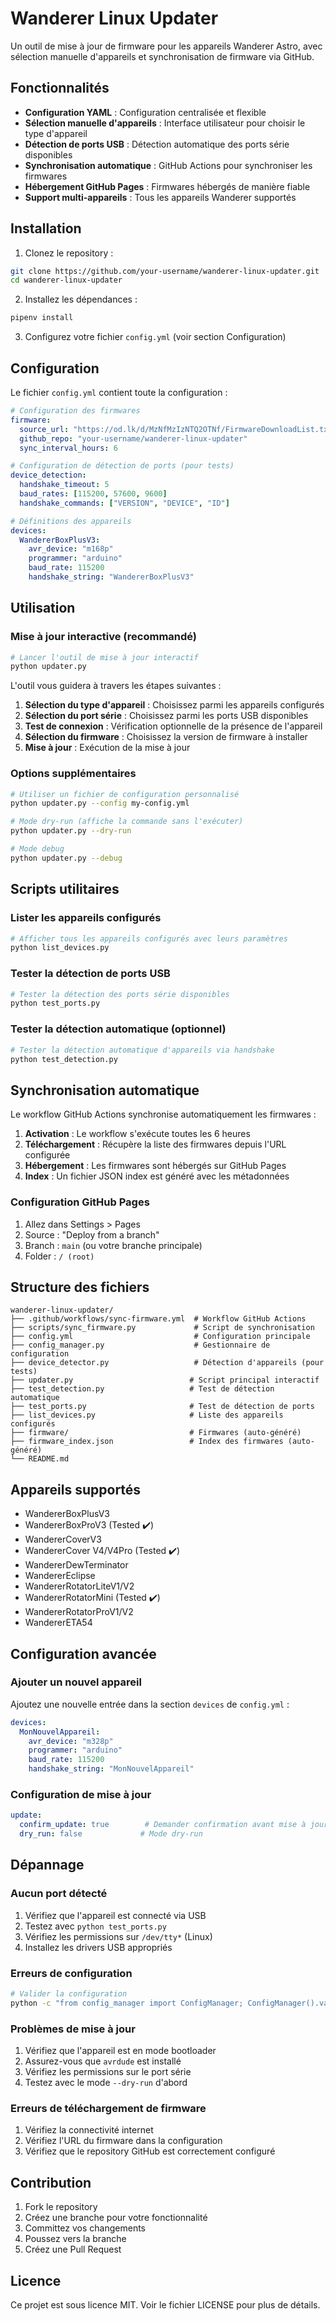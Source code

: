 # Wanderer Linux Updater

Un outil de mise à jour de firmware pour les appareils Wanderer Astro, avec sélection manuelle d'appareils et synchronisation de firmware via GitHub.

## Fonctionnalités

- **Configuration YAML** : Configuration centralisée et flexible
- **Sélection manuelle d'appareils** : Interface utilisateur pour choisir le type d'appareil
- **Détection de ports USB** : Détection automatique des ports série disponibles
- **Synchronisation automatique** : GitHub Actions pour synchroniser les firmwares
- **Hébergement GitHub Pages** : Firmwares hébergés de manière fiable
- **Support multi-appareils** : Tous les appareils Wanderer supportés

## Installation

1. Clonez le repository :
```bash
git clone https://github.com/your-username/wanderer-linux-updater.git
cd wanderer-linux-updater
```

2. Installez les dépendances :
```bash
pipenv install
```

3. Configurez votre fichier `config.yml` (voir section Configuration)

## Configuration

Le fichier `config.yml` contient toute la configuration :

```yaml
# Configuration des firmwares
firmware:
  source_url: "https://od.lk/d/MzNfMzIzNTQ2OTNf/FirmwareDownloadList.txt"
  github_repo: "your-username/wanderer-linux-updater"
  sync_interval_hours: 6

# Configuration de détection de ports (pour tests)
device_detection:
  handshake_timeout: 5
  baud_rates: [115200, 57600, 9600]
  handshake_commands: ["VERSION", "DEVICE", "ID"]

# Définitions des appareils
devices:
  WandererBoxPlusV3:
    avr_device: "m168p"
    programmer: "arduino"
    baud_rate: 115200
    handshake_string: "WandererBoxPlusV3"
```

## Utilisation

### Mise à jour interactive (recommandé)

```bash
# Lancer l'outil de mise à jour interactif
python updater.py
```

L'outil vous guidera à travers les étapes suivantes :
1. **Sélection du type d'appareil** : Choisissez parmi les appareils configurés
2. **Sélection du port série** : Choisissez parmi les ports USB disponibles
3. **Test de connexion** : Vérification optionnelle de la présence de l'appareil
4. **Sélection du firmware** : Choisissez la version de firmware à installer
5. **Mise à jour** : Exécution de la mise à jour

### Options supplémentaires

```bash
# Utiliser un fichier de configuration personnalisé
python updater.py --config my-config.yml

# Mode dry-run (affiche la commande sans l'exécuter)
python updater.py --dry-run

# Mode debug
python updater.py --debug
```

## Scripts utilitaires

### Lister les appareils configurés

```bash
# Afficher tous les appareils configurés avec leurs paramètres
python list_devices.py
```

### Tester la détection de ports USB

```bash
# Tester la détection des ports série disponibles
python test_ports.py
```

### Tester la détection automatique (optionnel)

```bash
# Tester la détection automatique d'appareils via handshake
python test_detection.py
```

## Synchronisation automatique

Le workflow GitHub Actions synchronise automatiquement les firmwares :

1. **Activation** : Le workflow s'exécute toutes les 6 heures
2. **Téléchargement** : Récupère la liste des firmwares depuis l'URL configurée
3. **Hébergement** : Les firmwares sont hébergés sur GitHub Pages
4. **Index** : Un fichier JSON index est généré avec les métadonnées

### Configuration GitHub Pages

1. Allez dans Settings > Pages
2. Source : "Deploy from a branch"
3. Branch : `main` (ou votre branche principale)
4. Folder : `/ (root)`

## Structure des fichiers

```
wanderer-linux-updater/
├── .github/workflows/sync-firmware.yml  # Workflow GitHub Actions
├── scripts/sync_firmware.py             # Script de synchronisation
├── config.yml                           # Configuration principale
├── config_manager.py                    # Gestionnaire de configuration
├── device_detector.py                   # Détection d'appareils (pour tests)
├── updater.py                          # Script principal interactif
├── test_detection.py                   # Test de détection automatique
├── test_ports.py                       # Test de détection de ports
├── list_devices.py                     # Liste des appareils configurés
├── firmware/                           # Firmwares (auto-généré)
├── firmware_index.json                 # Index des firmwares (auto-généré)
└── README.md
```

## Appareils supportés

- WandererBoxPlusV3 
- WandererBoxProV3 (Tested ✔️)
- WandererCoverV3
- WandererCover V4/V4Pro (Tested ✔️)
- WandererDewTerminator
- WandererEclipse
- WandererRotatorLiteV1/V2
- WandererRotatorMini (Tested ✔️)
- WandererRotatorProV1/V2
- WandererETA54

## Configuration avancée

### Ajouter un nouvel appareil

Ajoutez une nouvelle entrée dans la section `devices` de `config.yml` :

```yaml
devices:
  MonNouvelAppareil:
    avr_device: "m328p"
    programmer: "arduino"
    baud_rate: 115200
    handshake_string: "MonNouvelAppareil"
```

### Configuration de mise à jour

```yaml
update:
  confirm_update: true        # Demander confirmation avant mise à jour
  dry_run: false             # Mode dry-run
```

## Dépannage

### Aucun port détecté

1. Vérifiez que l'appareil est connecté via USB
2. Testez avec `python test_ports.py`
3. Vérifiez les permissions sur `/dev/tty*` (Linux)
4. Installez les drivers USB appropriés

### Erreurs de configuration

```bash
# Valider la configuration
python -c "from config_manager import ConfigManager; ConfigManager().validate_config()"
```

### Problèmes de mise à jour

1. Vérifiez que l'appareil est en mode bootloader
2. Assurez-vous que `avrdude` est installé
3. Vérifiez les permissions sur le port série
4. Testez avec le mode `--dry-run` d'abord

### Erreurs de téléchargement de firmware

1. Vérifiez la connectivité internet
2. Vérifiez l'URL du firmware dans la configuration
3. Vérifiez que le repository GitHub est correctement configuré

## Contribution

1. Fork le repository
2. Créez une branche pour votre fonctionnalité
3. Committez vos changements
4. Poussez vers la branche
5. Créez une Pull Request

## Licence

Ce projet est sous licence MIT. Voir le fichier LICENSE pour plus de détails.
